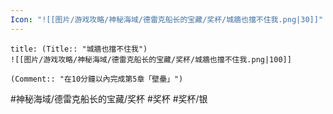 ```yaml
---
Icon: "![[图片/游戏攻略/神秘海域/德雷克船长的宝藏/奖杯/城牆也擋不住我.png|30]]"
---
```

```ad-common-silver-trophy
title: (Title:: "城牆也擋不住我")
![[图片/游戏攻略/神秘海域/德雷克船长的宝藏/奖杯/城牆也擋不住我.png|100]]

(Comment:: "在10分鐘以內完成第5章「壁壘」")
```

#神秘海域/德雷克船长的宝藏/奖杯 #奖杯 #奖杯/银
